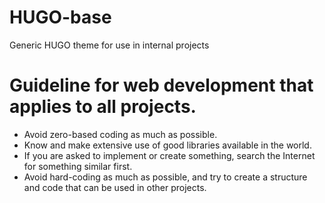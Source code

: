 # HUGO-base
Generic HUGO theme for use in internal projects

# Guideline for web development that applies to all projects.

- Avoid zero-based coding as much as possible.
- Know and make extensive use of good libraries available in the world.
- If you are asked to implement or create something, search the Internet for something similar first.
- Avoid hard-coding as much as possible, and try to create a structure and code that can be used in other projects.
